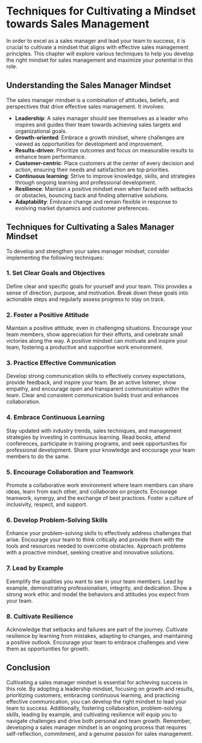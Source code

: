 Techniques for Cultivating a Mindset towards Sales Management
========================================================================

In order to excel as a sales manager and lead your team to success, it is crucial to cultivate a mindset that aligns with effective sales management principles. This chapter will explore various techniques to help you develop the right mindset for sales management and maximize your potential in this role.

Understanding the Sales Manager Mindset
---------------------------------------

The sales manager mindset is a combination of attitudes, beliefs, and perspectives that drive effective sales management. It involves:

* **Leadership**: A sales manager should see themselves as a leader who inspires and guides their team towards achieving sales targets and organizational goals.
* **Growth-oriented**: Embrace a growth mindset, where challenges are viewed as opportunities for development and improvement.
* **Results-driven**: Prioritize outcomes and focus on measurable results to enhance team performance.
* **Customer-centric**: Place customers at the center of every decision and action, ensuring their needs and satisfaction are top priorities.
* **Continuous learning**: Strive to improve knowledge, skills, and strategies through ongoing learning and professional development.
* **Resilience**: Maintain a positive mindset even when faced with setbacks or obstacles, bouncing back and finding alternative solutions.
* **Adaptability**: Embrace change and remain flexible in response to evolving market dynamics and customer preferences.

Techniques for Cultivating a Sales Manager Mindset
--------------------------------------------------

To develop and strengthen your sales manager mindset, consider implementing the following techniques:

### 1. Set Clear Goals and Objectives

Define clear and specific goals for yourself and your team. This provides a sense of direction, purpose, and motivation. Break down these goals into actionable steps and regularly assess progress to stay on track.

### 2. Foster a Positive Attitude

Maintain a positive attitude, even in challenging situations. Encourage your team members, show appreciation for their efforts, and celebrate small victories along the way. A positive mindset can motivate and inspire your team, fostering a productive and supportive work environment.

### 3. Practice Effective Communication

Develop strong communication skills to effectively convey expectations, provide feedback, and inspire your team. Be an active listener, show empathy, and encourage open and transparent communication within the team. Clear and consistent communication builds trust and enhances collaboration.

### 4. Embrace Continuous Learning

Stay updated with industry trends, sales techniques, and management strategies by investing in continuous learning. Read books, attend conferences, participate in training programs, and seek opportunities for professional development. Share your knowledge and encourage your team members to do the same.

### 5. Encourage Collaboration and Teamwork

Promote a collaborative work environment where team members can share ideas, learn from each other, and collaborate on projects. Encourage teamwork, synergy, and the exchange of best practices. Foster a culture of inclusivity, respect, and support.

### 6. Develop Problem-Solving Skills

Enhance your problem-solving skills to effectively address challenges that arise. Encourage your team to think critically and provide them with the tools and resources needed to overcome obstacles. Approach problems with a proactive mindset, seeking creative and innovative solutions.

### 7. Lead by Example

Exemplify the qualities you want to see in your team members. Lead by example, demonstrating professionalism, integrity, and dedication. Show a strong work ethic and model the behaviors and attitudes you expect from your team.

### 8. Cultivate Resilience

Acknowledge that setbacks and failures are part of the journey. Cultivate resilience by learning from mistakes, adapting to changes, and maintaining a positive outlook. Encourage your team to embrace challenges and view them as opportunities for growth.

Conclusion
----------

Cultivating a sales manager mindset is essential for achieving success in this role. By adopting a leadership mindset, focusing on growth and results, prioritizing customers, embracing continuous learning, and practicing effective communication, you can develop the right mindset to lead your team to success. Additionally, fostering collaboration, problem-solving skills, leading by example, and cultivating resilience will equip you to navigate challenges and drive both personal and team growth. Remember, developing a sales manager mindset is an ongoing process that requires self-reflection, commitment, and a genuine passion for sales management.
